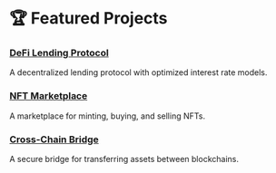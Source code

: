 # 🏆 Featured Projects

### [DeFi Lending Protocol](https://github.com/your-repo)
A decentralized lending protocol with optimized interest rate models.

### [NFT Marketplace](https://github.com/your-repo)
A marketplace for minting, buying, and selling NFTs.

### [Cross-Chain Bridge](https://github.com/your-repo)
A secure bridge for transferring assets between blockchains.
